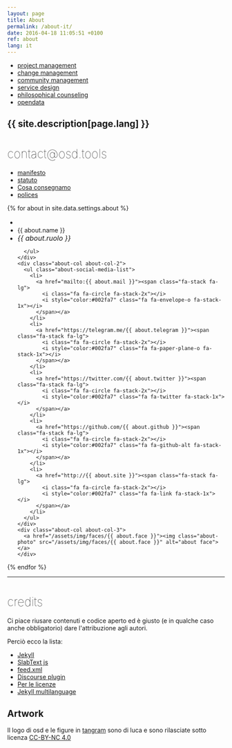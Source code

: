 ```yaml
---
layout: page
title: About
permalink: /about-it/
date: 2016-04-18 11:05:51 +0100
ref: about
lang: it
---
```


<div class="about-tags">
  <ul class="tags">
    <li><a href="/search/#change-management-ref" class="tag">project management</a></li>
    <li><a href="/#change-management-ref" class="tag">change management</a></li>
    <li><a href="/search/#community-management-ref" class="tag">community management</a></li>
    <li><a href="/search/#service-design-ref" class="tag">service design</a></li>
    <li><a href="search/#philosophical-counseling-ref" class="tag">philosophical counseling</a></li>
    <li><a href="/search/#opendata-ref" class="tag">opendata</a></li>
  </ul>
</div>


  <h2 class="about-heading">
    {{ site.description[page.lang] }}
  </h2>

<h1 style="font-weight:100; text-transform:lowercase">contact@osd.tools</h1>

<ul class="about-links">
  <li><a href="/manifesto">manifesto</a></li>
  <li><a href="/2015/03/30/statuto-osd.html">statuto</a></li>
  <li><a href="/consegna/">Cosa consegnamo</a></li>
  <li><a href="/servizi/#policies">polices</a></li>
</ul>


{% for about in site.data.settings.about %}
  <div class="about-col-wrapper">
    <div class="about-col about-col-1">
      <ul class="about-list">
        <li style="font-size:1rem;">
          <span class="fa-stack fa-lg">
            <i class="fa fa-circle fa-stack-2x"></i>
            <i class="{{ about.fa }} fa-stack-1x fa-inverse"></i>
          </span>
        </li>
        <li style="font-weight:400">
          {{ about.name }}
        </li>
          <li style="font-style:italic; font-size:1rem">
            {{ about.ruolo }}
          </li>

      </ul>
    </div>
    <div class="about-col about-col-2">
      <ul class="about-social-media-list">
        <li>
          <a href="mailto:{{ about.mail }}"><span class="fa-stack fa-lg">
            <i class="fa fa-circle fa-stack-2x"></i>
            <i style="color:#002fa7" class="fa fa-envelope-o fa-stack-1x"></i>
          </span></a>
        </li>
        <li>
          <a href="https://telegram.me/{{ about.telegram }}"><span class="fa-stack fa-lg">
            <i class="fa fa-circle fa-stack-2x"></i>
            <i style="color:#002fa7" class="fa fa-paper-plane-o fa-stack-1x"></i>
          </span></a>
        </li>
        <li>
          <a href="https://twitter.com/{{ about.twitter }}"><span class="fa-stack fa-lg">
            <i class="fa fa-circle fa-stack-2x"></i>
            <i style="color:#002fa7" class="fa fa-twitter fa-stack-1x"></i>
          </span></a>
        </li>
        <li>
          <a href="https://github.com/{{ about.github }}"><span class="fa-stack fa-lg">
            <i class="fa fa-circle fa-stack-2x"></i>
            <i style="color:#002fa7" class="fa fa-github-alt fa-stack-1x"></i>
          </span></a>
        </li>
        <li>
          <a href="http://{{ about.site }}"><span class="fa-stack fa-lg">
            <i class="fa fa-circle fa-stack-2x"></i>
            <i style="color:#002fa7" class="fa fa-link fa-stack-1x"></i>
          </span></a>
        </li>
      </ul>
    </div>
    <div class="about-col about-col-3">
      <a href="/assets/img/faces/{{ about.face }}"><img class="about-photo" src="/assets/img/faces/{{ about.face }}" alt="about face"></a>
    </div>
  </div>
{% endfor %}

<hr>

<h1 id="credits" style="font-weight:100; text-transform:lowercase">Credits</h1>


Ci piace riusare contenuti e codice aperto ed è giusto (e in qualche caso anche obbligatorio) dare l'attribuzione agli autori.

Perciò ecco la lista:

* [Jekyll](https://jekyllrb.com/)
* [SlabText js](https://github.com/freqdec/slabText)
* [feed.xml](https://github.com/dottorblaster/dottorblaster.github.io)
* [Discourse plugin]()
* [Per le licenze](http://choosealicense.com/)
* [Jekyll multilanguage](https://www.sylvaindurand.org/making-jekyll-multilingual/)


## Artwork

Il logo di osd e le figure in [tangram](https://it.wikipedia.org/wiki/Tangram) sono di luca e sono rilasciate sotto licenza [CC-BY-NC 4.0](https://creativecommons.org/licenses/by-nc/4.0/)
